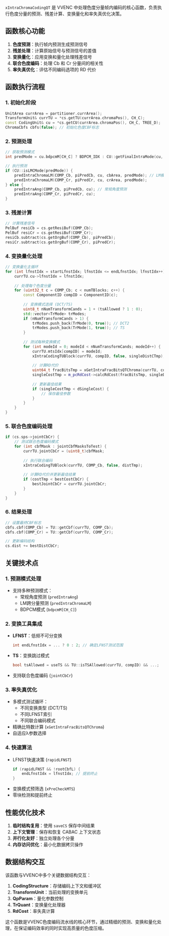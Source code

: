 
`xIntraChromaCodingQT` 是 VVENC 中处理色度分量帧内编码的核心函数，负责执行色度分量的预测、残差计算、变换量化和率失真优化决策。

## 函数核心功能

1. **色度预测**：执行帧内预测生成预测信号
2. **残差处理**：计算原始信号与预测信号的差值
3. **变换量化**：应用变换和量化处理残差信号
4. **联合色度编码**：处理 Cb 和 Cr 分量间的相关性
5. **率失真优化**：评估不同编码选项的 RD 代价

## 函数执行流程

### 1. 初始化阶段

```cpp
UnitArea currArea = partitioner.currArea();
TransformUnit& currTU = *cs.getTU(currArea.chromaPos(), CH_C);
const CodingUnit& cu = *cs.getCU(currArea.chromaPos(), CH_C, TREE_D);
ChromaCbfs cbfs(false); // 初始化色度CBF标志
```

### 2. 预测处理

```cpp
// 获取预测模式
int predMode = cu.bdpcmM[CH_C] ? BDPCM_IDX : CU::getFinalIntraMode(cu, CH_C);

// 执行预测
if (CU::isLMCMode(predMode)) {
    predIntraChromaLM(COMP_Cb, piPredCb, cu, cbArea, predMode); // LM模式
    predIntraChromaLM(COMP_Cr, piPredCr, cu, crArea, predMode);
} else {
    predIntraAng(COMP_Cb, piPredCb, cu); // 常规角度预测
    predIntraAng(COMP_Cr, piPredCr, cu);
}
```

### 3. 残差计算

```cpp
// 计算残差信号
PelBuf resiCb = cs.getResiBuf(COMP_Cb);
PelBuf resiCr = cs.getResiBuf(COMP_Cr);
resiCb.subtract(cs.getOrgBuf(COMP_Cb), piPredCb);
resiCr.subtract(cs.getOrgBuf(COMP_Cr), piPredCr);
```

### 4. 变换量化处理

```cpp
// 变换量化主循环
for (int lfnstIdx = startLfnstIdx; lfnstIdx <= endLfnstIdx; lfnstIdx++) {
    currTU.cu->lfnstIdx = lfnstIdx;
    
    // 处理每个色度分量
    for (uint32_t c = COMP_Cb; c < numTBlocks; c++) {
        const ComponentID compID = ComponentID(c);
        
        // 变换模式选择 (DCT/TS)
        uint8_t nNumTransformCands = 1 + (tsAllowed ? 1 : 0);
        std::vector<TrMode> trModes;
        if (nNumTransformCands > 1) {
            trModes.push_back(TrMode(0, true)); // DCT2
            trModes.push_back(TrMode(1, true)); // TS
        }
        
        // 测试每种变换模式
        for (int modeId = 0; modeId < nNumTransformCands; modeId++) {
            currTU.mtsIdx[compID] = modeId;
            xIntraCodingTUBlock(currTU, compID, false, singleDistCTmp);
            
            // 计算RD代价
            uint64_t fracBitsTmp = xGetIntraFracBitsQTChroma(currTU, compID, &cuCtx);
            singleCostTmp = m_pcRdCost->calcRdCost(fracBitsTmp, singleDistCTmp);
            
            // 更新最佳结果
            if (singleCostTmp < dSingleCost) {
                // 保存最佳参数
            }
        }
    }
}
```

### 5. 联合色度编码处理

```cpp
if (cs.sps->jointCbCr) {
    // 测试联合色度编码模式
    for (int cbfMask : jointCbfMasksToTest) {
        currTU.jointCbCr = (uint8_t)cbfMask;
        
        // 执行联合编码
        xIntraCodingTUBlock(currTU, COMP_Cb, false, distTmp);
        
        // 计算RD代价并更新最佳结果
        if (costTmp < bestCostCbCr) {
            bestJointCbCr = currTU.jointCbCr;
        }
    }
}
```

### 6. 结果处理

```cpp
// 设置最终CBF标志
cbfs.cbf(COMP_Cb) = TU::getCbf(currTU, COMP_Cb);
cbfs.cbf(COMP_Cr) = TU::getCbf(currTU, COMP_Cr);

// 更新编码结构
cs.dist += bestDistCbCr;
```

## 关键技术点

### 1. 预测模式处理

- 支持多种预测模式：
  - 常规角度预测 (`predIntraAng`)
  - LM跨分量预测 (`predIntraChromaLM`)
  - BDPCM模式 (`bdpcmM[CH_C]`)

### 2. 变换工具集成

- **LFNST**：低频不可分变换
  ```cpp
  int endLfnstIdx = ... ? 0 : 2; // 确定LFNST测试范围
  ```
- **TS**：变换跳过模式
  ```cpp
  bool tsAllowed = useTS && TU::isTSAllowed(currTU, compID) && ...;
  ```
- 支持联合色度编码 (`jointCbCr`)

### 3. 率失真优化

- 多模式测试循环：
  - 不同变换类型 (DCT/TS)
  - 不同LFNST索引
  - 不同联合编码模式
- 精确比特数计算 (`xGetIntraFracBitsQTChroma`)
- 自适应λ参数选择

### 4. 快速算法

- LFNST快速决策 (`rapidLFNST`)
  ```cpp
  if (rapidLFNST && !rootCbfL) {
      endLfnstIdx = lfnstIdx; // 提前终止
  }
  ```
- 变换模式预筛选 (`xPreCheckMTS`)
- 零块检测和提前终止

## 性能优化技术

1. **临时结构复用**：使用 `saveCS` 保存中间结果
2. **上下文管理**：保存和恢复 CABAC 上下文状态
3. **并行化友好**：独立处理各个分量
4. **内存访问优化**：最小化数据拷贝操作

## 数据结构交互

该函数与VVENC中多个关键数据结构交互：

1. **CodingStructure**：存储编码上下文和缓冲区
2. **TransformUnit**：当前处理的变换单元
3. **QpParam**：量化参数控制
4. **TrQuant**：变换量化处理器
5. **RdCost**：率失真计算

这个函数是VVENC色度编码流水线的核心环节，通过精细的预测、变换和量化处理，在保证编码效率的同时实现高质量的色度压缩。